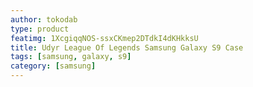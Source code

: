 ```yaml
---
author: tokodab
type: product
featimg: 1XcgiqqNOS-ssxCKmep2DTdkI4dKHkksU
title: Udyr League Of Legends Samsung Galaxy S9 Case
tags: [samsung, galaxy, s9]
category: [samsung]
---
```

